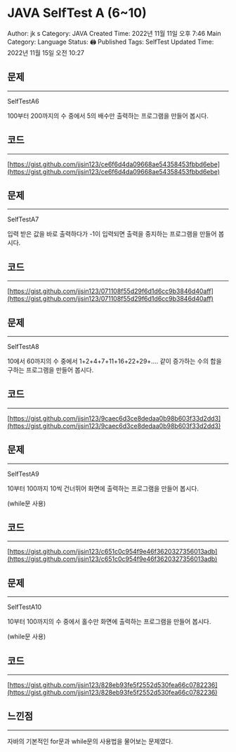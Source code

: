 # JAVA SelfTest A (6~10)

Author: jk s
Category: JAVA
Created Time: 2022년 11월 11일 오후 7:46
Main Category: Language
Status: 🖨 Published
Tags: SelfTest
Updated Time: 2022년 11월 15일 오전 10:27

## 문제

---

SelfTestA6

100부터 200까지의 수 중에서 5의 배수만 출력하는 프로그램을 만들어 봅시다.

## 코드

---

[https://gist.github.com/jjsin123/ce6f6d4da09668ae54358453fbbd6ebe](https://gist.github.com/jjsin123/ce6f6d4da09668ae54358453fbbd6ebe)

## 문제

---

SelfTestA7

입력 받은 값을 바로 출력하다가 -1이 입력되면 출력을 중지하는 프로그램을 만들어 봅시다.

## 코드

---

[https://gist.github.com/jjsin123/071108f55d29f6d1d6cc9b3846d40aff](https://gist.github.com/jjsin123/071108f55d29f6d1d6cc9b3846d40aff)

## 문제

---

SelfTestA8

10에서 60까지의 수 중에서 1+2+4+7+11+16+22+29+…. 같이 증가하는 수의 합을 구하는 프로그램을 만들어 봅시다.

## 코드

---

[https://gist.github.com/jjsin123/9caec6d3ce8dedaa0b98b603f33d2dd3](https://gist.github.com/jjsin123/9caec6d3ce8dedaa0b98b603f33d2dd3)

## 문제

---

SelfTestA9

10부터 100까지 10씩 건너뛰어 화면에 출력하는 프로그램을 만들어 봅시다.

(while문 사용)

## 코드

---

[https://gist.github.com/jjsin123/c651c0c954f9e46f3620327356013adb](https://gist.github.com/jjsin123/c651c0c954f9e46f3620327356013adb)

## 문제

---

SelfTestA10

10부터 100까지의 수 중에서 홀수만 화면에 출력하는 프로그램을 만들어 봅시다.

(while문 사용)

## 코드

---

[https://gist.github.com/jjsin123/828eb93fe5f2552d530fea66c0782236](https://gist.github.com/jjsin123/828eb93fe5f2552d530fea66c0782236)

## 느낀점

---

자바의 기본적인 for문과 while문의 사용법을 물어보는 문제였다.